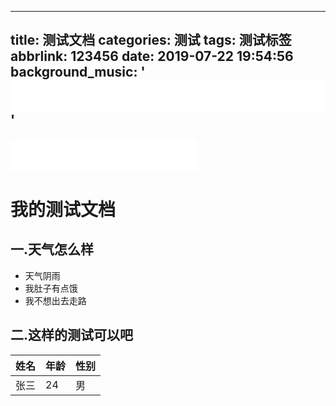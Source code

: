 ---
title: 测试文档
categories: 测试
tags: 测试标签
abbrlink: 123456
date: 2019-07-22 19:54:56
background_music: '<iframe frameborder="no" border="0" marginwidth="0" marginheight="0" width=100% height=52 
src="//music.163.com/outchain/player?type=2&id=461083054&auto=0&height=32"></iframe>'
-----

<iframe frameborder="no" border="0" marginwidth="0" marginheight="0" width=298 height=52 src="//music.163.com/outchain/player?type=2&id=461083054&auto=0&height=32"></iframe>

# 我的测试文档
## 一.天气怎么样
   - 天气阴雨
   - 我肚子有点饿
   - 我不想出去走路
## 二.这样的测试可以吧

   | 姓名 | 年龄 | 性别 |
   | ---- | ---- | ----|
   | 张三 | 24   | 男  |

